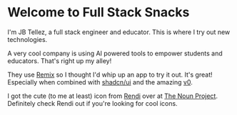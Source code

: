 # Welcome to Full Stack Snacks

I'm JB Tellez, a full stack engineer and educator. This is where I try out new technologies.

A very cool company is using AI powered tools to empower students and educators. That's right up my alley!

They use [Remix](https://remix.run/) so I thought I'd whip up an app to try it out. It's great! Especially when combined with [shadcn/ui](https://ui.shadcn.com/) and the amazing [v0](https://v0.dev/).

I got the cute (to me at least) icon from [Rendi](https://thenounproject.com/creator/rhendysikoembang/) over at [The Noun Project](https://thenounproject.com/). Definitely check Rendi out if you're looking for cool icons.





